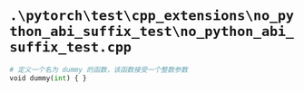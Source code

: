 # `.\pytorch\test\cpp_extensions\no_python_abi_suffix_test\no_python_abi_suffix_test.cpp`

```py
# 定义一个名为 dummy 的函数，该函数接受一个整数参数
void dummy(int) { }
```